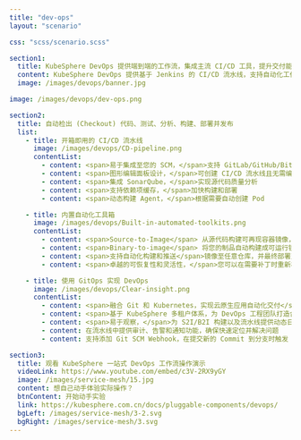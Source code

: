```yaml
---
title: "dev-ops"
layout: "scenario"

css: "scss/scenario.scss"

section1:
  title: KubeSphere DevOps 提供端到端的工作流，集成主流 CI/CD 工具，提升交付能力
  content: KubeSphere DevOps 提供基于 Jenkins 的 CI/CD 流水线，支持自动化工作流，包括 Binary-to-Image (B2I) 和 Source-to-Image (S2I) 等，帮助不同的组织加快产品上市时间。
  image: /images/devops/banner.jpg

image: /images/devops/dev-ops.png

section2:
  title: 自动检出 (Checkout) 代码、测试、分析、构建、部署并发布
  list:
    - title: 开箱即用的 CI/CD 流水线
      image: /images/devops/CD-pipeline.png
      contentList:
        - content: <span>易于集成至您的 SCM，</span>支持 GitLab/GitHub/BitBucket/SVN
        - content: <span>图形编辑面板设计，</span>可创建 CI/CD 流水线且无需编写 Jenkinsfile
        - content: <span>集成 SonarQube，</span>实现源代码质量分析
        - content: <span>支持依赖项缓存，</span>加快构建和部署
        - content: <span>动态构建 Agent，</span>根据需要自动创建 Pod

    - title: 内置自动化工具箱
      image: /images/devops/Built-in-automated-toolkits.png
      contentList:
        - content: <span>Source-to-Image</span> 从源代码构建可再现容器镜像，无需编写 Dockerfile
        - content: <span>Binary-to-image</span> 将您的制品自动构建成可运行镜像
        - content: <span>支持自动化构建和推送</span>镜像至任意仓库，并最终部署至 Kubernetes
        - content: <span>卓越的可恢复性和灵活性，</span>您可以在需要补丁时重新构建并重新运行 S2I/B2I

    - title: 使用 GitOps 实现 DevOps
      image: /images/devops/Clear-insight.png
      contentList:
        - content: <span>融合 Git 和 Kubernetes，实现云原生应用自动化交付</span>
        - content: <span>基于 KubeSphere 多租户体系，为 DevOps 工程团队打造合作平台</span>
        - content: <span>易于观察，</span>为 S2I/B2I 构建以及流水线提供动态日志
        - content: 在流水线中提供审计、告警和通知功能，确保快速定位并解决问题
        - content: 支持添加 Git SCM Webhook，在提交新的 Commit 到分支时触发 Jenkins 构建

section3:
  title: 观看 KubeSphere 一站式 DevOps 工作流操作演示
  videoLink: https://www.youtube.com/embed/c3V-2RX9yGY
  image: /images/service-mesh/15.jpg
  content: 想自己动手体验实际操作？
  btnContent: 开始动手实验
  link: https://kubesphere.com.cn/docs/pluggable-components/devops/
  bgLeft: /images/service-mesh/3-2.svg
  bgRight: /images/service-mesh/3.svg
---
```


